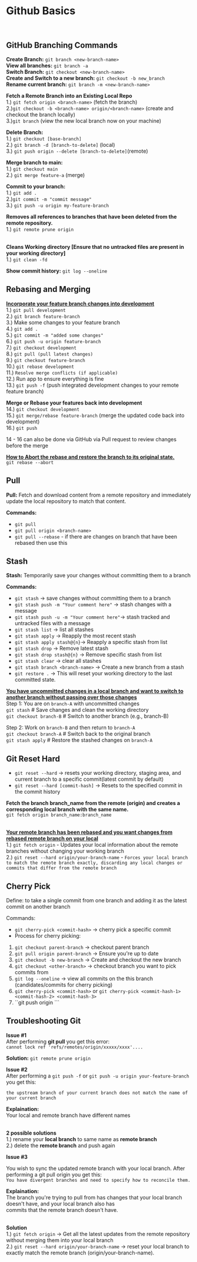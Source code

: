 
# Github Basics<br><br>

## GitHub Branching Commands

<b>Create Branch:</b> ```git branch <new-branch-name>``` </br>
<b>View all branches:</b> ```git branch -a``` </br>
<b>Switch Branch:</b> ```git checkout <new-branch-name>``` </br>
<b>Create and Switch to a new branch:</b> ```git checkout -b new_branch```</br>
<b>Rename current branch:</b> ```git branch -m <new-branch-name>```

<b>Fetch a Remote Branch into an Existing Local Repo</b></br>
1.) ```git fetch origin <branch-name>``` (fetch the branch)</br>
2.)```git checkout -b <branch-name> origin/<branch-name>``` (create and checkout the branch locally)</br>
3.)```git branch``` (view the new local branch now on your machine)</br>

<b>Delete Branch:</b> <br/>
1.) ```git checkout [base-branch]``` <br/>
2.) ```git branch -d [branch-to-delete]``` (local)<br/>
3.) ```git push origin --delete [branch-to-delete]```(remote) </br>

<b>Merge branch to main:</b><br/>
1.) ```git checkout main``` <br/>
2.) ```git merge feature-a``` (merge) <br/>

<b>Commit to your branch:</b><br/>
1.) ```git add .``` <br/>
2.)```git commit -m "commit message"``` <br/>
3.) ```git push -u origin my-feature-branch``` <br/>

<b>Removes all references to branches that have been deleted from the remote repository.</b><br/>
1.) ```git remote prune origin``` <br/><br/>

<b>Cleans Working directory [Ensure that no untracked files are present in your working directory]</b><br/>
1.) ```git clean -fd``` 


<b>Show commit history:</b> ```git log --oneline```

## Rebasing and Merging
<b><ins>Incorporate your feature branch changes into development</ins></b> <br/>
1.) ```git pull development```<br/>
2.) ```git branch feature-branch```<br/>
3.) Make some changes to your feature branch<br/>
4.) ```git add .```<br/>
5.) ```git commit -m "added some changes"```<br/>
6.) ```git push -u origin feature-branch```<br/>
7.) ```git checkout development```<br/>
8.) ```git pull (pull latest changes)```<br/>
9.) ```git checkout feature-branch```<br/>
10.) ```git rebase development```<br/>
11.) ```Resolve merge conflicts (if applicable)```<br/>
12.) Run app to ensure everything is fine<br/>
13.) ```git push -f``` (push integrated development changes to your remote feature branch)<br/>

<b>Merge or Rebase your features back into development</b><br/>
14.) ```git checkout development```<br/>
15.) ```git merge/rebase feature-branch``` (merge the updated code back into development) <br/>
16.) ```git push```<br/>

14 - 16 can also be done via GitHub via Pull request to review changes before the merge

<b><ins>How to Abort the rebase and restore the branch to its original state.</ins></b> <br>
```git rebase --abort``` <br>

## Pull
<b>Pull:</b> Fetch and download content from a remote repository and immediately update the local repository to match that content. <br>

<b>Commands: </b><br>
- ```git pull```<br>
- ```git pull origin <branch-name>```<br>
- ```git pull --rebase``` - if there are changes on branch that have been rebased then use this


## Stash

<b>Stash:</b> Temporarily save your changes without committing them to a branch<br>

<b>Commands: </b>
- ```git stash``` -> save changes without committing them to a branch <br>
- ```git stash push -m "Your comment here"``` -> stash changes with a message<br>
- ```git stash push -u -m "Your comment here"```-> stash tracked and untracked files with a message<br>
- ```git stash list``` -> list all stashes <br>
- ```git stash apply``` -> Reapply the most recent stash <br>
- ```git stash apply stash@{n}```-> Reapply a specific stash from list <br>
- ```git stash drop``` -> Remove latest stash<br>
- ```git stash drop stash@{n}``` -> Remove specific stash from list<br>
- ```git stash clear``` -> clear all stashes<br>
- ```git stash branch <branch-name>``` -> Create a new branch from a stash<br>
- ```git restore .``` -> This will reset your working directory to the last committed state.


<b><ins>You have uncommitted changes in a local branch and want to switch to another branch without passing over those changes</ins></b> <br>
Step 1: You are on `branch-A` with uncommitted changes<br>
```git stash```              # Save changes and clean the working directory<br>
```git checkout branch-B```  # Switch to another branch (e.g., branch-B)<br>

Step 2: Work on `branch-B` and then return to `branch-A` <br>
```git checkout branch-A```  # Switch back to the original branch<br>
```git stash apply```        # Restore the stashed changes on `branch-A`<br>


## Git Reset Hard

- ```git reset --hard``` -> resets your working directory, staging area, and current branch to a specific commit(latest commit by default)<br>
- ```git reset --hard [commit-hash]``` -> Resets to the specified commit in the commit history

<b>Fetch the branch branch_name from the remote (origin) and creates a corresponding local branch with the same name.</b> <br>
```git fetch origin branch_name:branch_name```<br><br>

<b><ins>Your remote branch has been rebased and you want changes from rebased remote branch on your local</ins></b> <br>
1.) `git fetch origin` - Updates your local information about the remote branches without changing your working branch <br> 
2.) `git reset --hard origin/your-branch-name` - `Forces your local branch to match the remote branch exactly, discarding any local changes or commits that differ from the remote branch`

## Cherry Pick
Define: to take a single commit from one branch and adding it as the latest commit on another branch

Commands:
- ```git cherry-pick <commit-hash>``` -> cherry pick a specific commit
- Process for cherry picking:
1. ```git checkout parent-branch``` -> checkout parent branch
2. ```git pull origin parent-branch``` -> Ensure you're up to date
3. ```git checkout -b new-branch``` -> Create and checkout the new branch
4. ```git checkout <other-branch>``` -> checkout branch you want to pick commits from
5. ```git log --oneline``` -> view all commits on the this branch (candidates/commits for cherry picking)
6. ```git cherry-pick <commit-hash>``` or ```git cherry-pick <commit-hash-1> <commit-hash-2> <commit-hash-3>```
7. ``git push origin <new-branch>```
  


## Troubleshooting Git</ins></b><br>

<b>Issue #1</b><br>
After performing <b>git pull</b>  you get this error:  
```cannot lock ref 'refs/remotes/origin/xxxxx/xxxx'....```

 <b>Solution:</b> ```git remote prune origin```

 <b>Issue #2</b><br/>
 After performing a ```git push -f``` or ```git push -u origin your-feature-branch``` you get this:<br>
 
 ```
 the upstream branch of your current branch does not match the name of your current branch
```
 
 <b>Explaination:</b> <br>
 Your local and remote branch have different names<br><br>
 
 <b>2 possible solutions</b><br>
 1.) rename your <b>local branch</b> to same name as <b>remote branch</b><br/>
 2.) delete the <b>remote branch</b> and push again


 <b>Issue #3</b><br/>

You wish to sync the updated remote branch with your local branch. After performing a git pull origin <branch-name> you get this:<br>
```You have divergent branches and need to specify how to reconcile them.```

 <b>Explaination:</b> <br>
 The branch you're trying to pull from has changes that your local branch doesn't have, and your local branch also has<br>
 commits that the remote branch doesn't have. <br><br>

  <b>Solution </b><br>
 1.) ```git fetch origin``` -> Get all the latest updates from the remote repository without merging them into your local branch<br>
 2.) ```git reset --hard origin/your-branch-name``` -> reset your local branch to exactly match the remote branch (origin/your-branch-name).

 



 











